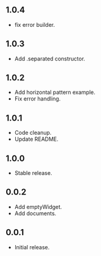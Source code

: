 ## 1.0.4

* fix error builder.

## 1.0.3

* Add .separated constructor.

## 1.0.2

* Add horizontal pattern example.
* Fix error handling.

## 1.0.1

* Code cleanup.
* Update README.

## 1.0.0

* Stable release.

## 0.0.2

* Add emptyWidget.
* Add documents.

## 0.0.1

* Initial release.
